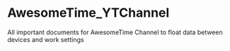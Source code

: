 # AwesomeTime_YTChannel
All important documents for AwesomeTime Channel to float data between devices and work settings
